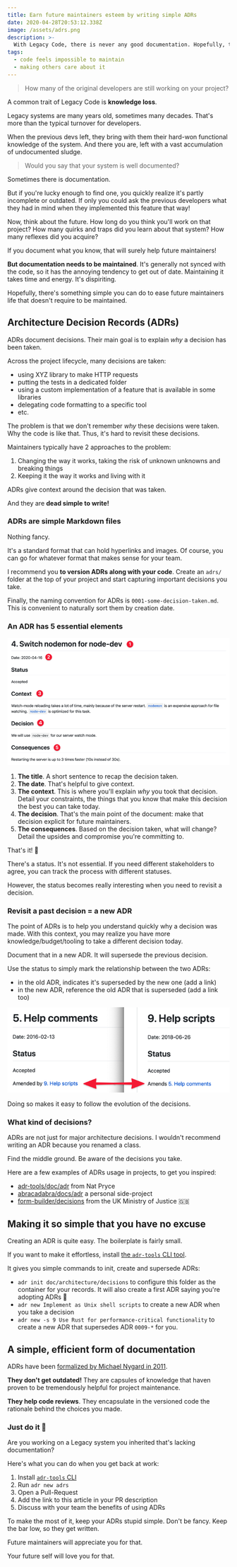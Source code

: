 ```yaml
---
title: Earn future maintainers esteem by writing simple ADRs
date: 2020-04-28T20:53:12.338Z
image: /assets/adrs.png
description: >-
  With Legacy Code, there is never any good documentation. Hopefully, there's a simple way for you to stop that trend.
tags:
  - code feels impossible to maintain
  - making others care about it
---
```


> How many of the original developers are still working on your project?

A common trait of Legacy Code is **knowledge loss**.

Legacy systems are many years old, sometimes many decades. That's more than the typical turnover for developers.

When the previous devs left, they bring with them their hard-won functional knowledge of the system. And there you are, left with a vast accumulation of undocumented sludge.

> Would you say that your system is well documented?

Sometimes there is documentation.

But if you're lucky enough to find one, you quickly realize it's partly incomplete or outdated. If only you could ask the previous developers what they had in mind when they implemented this feature that way!

Now, think about the future. How long do you think you'll work on that project? How many quirks and traps did you learn about that system? How many reflexes did you acquire?

If you document what you know, that will surely help future maintainers!

**But documentation needs to be maintained**. It's generally not synced with the code, so it has the annoying tendency to get out of date. Maintaining it takes time and energy. It's dispiriting.

Hopefully, there's something simple you can do to ease future maintainers life that doesn't require to be maintained.

## Architecture Decision Records (ADRs)

ADRs document decisions. Their main goal is to explain _why_ a decision has been taken.

Across the project lifecycle, many decisions are taken:

- using XYZ library to make HTTP requests
- putting the tests in a dedicated folder
- using a custom implementation of a feature that is available in some libraries
- delegating code formatting to a specific tool
- etc.

The problem is that we don't remember _why_ these decisions were taken. Why the code is like that. Thus, it's hard to revisit these decisions.

Maintainers typically have 2 approaches to the problem:

1. Changing the way it works, taking the risk of unknown unknowns and breaking things
2. Keeping it the way it works and living with it

ADRs give context around the decision that was taken.

And they are **dead simple to write!**

### ADRs are simple Markdown files

Nothing fancy.

It's a standard format that can hold hyperlinks and images. Of course, you can go for whatever format that makes sense for your team.

I recommend you **to version ADRs along with your code**. Create an `adrs/` folder at the top of your project and start capturing important decisions you take.

Finally, the naming convention for ADRs is `0001-some-decision-taken.md`. This is convenient to naturally sort them by creation date.

### An ADR has 5 essential elements

![](adr-parts.png)

1. **The title**. A short sentence to recap the decision taken.
2. **The date**. That's helpful to give context.
3. **The context**. This is where you'll explain _why_ you took that decision. Detail your constraints, the things that you know that make this decision the best you can take today.
4. **The decision**. That's the main point of the document: make that decision explicit for future maintainers.
5. **The consequences**. Based on the decision taken, what will change? Detail the upsides and compromise you're committing to.

That's it! 👐

There's a status. It's not essential. If you need different stakeholders to agree, you can track the process with different statuses.

However, the status becomes really interesting when you need to revisit a decision.

### Revisit a past decision = a new ADR

The point of ADRs is to help you understand quickly why a decision was made. With this context, you may realize you have more knowledge/budget/tooling to take a different decision today.

Document that in a new ADR. It will supersede the previous decision.

Use the status to simply mark the relationship between the two ADRs:

- in the old ADR, indicates it's superseded by the new one (add a link)
- in the new ADR, reference the old ADR that is superseded (add a link too)

![](./adr-supersede.png)

Doing so makes it easy to follow the evolution of the decisions.

### What kind of decisions?

ADRs are not just for major architecture decisions. I wouldn't recommend writing an ADR because you renamed a class.

Find the middle ground. Be aware of the decisions you take.

Here are a few examples of ADRs usage in projects, to get you inspired:

- [adr-tools/doc/adr](https://github.com/npryce/adr-tools/tree/master/doc/adr) from Nat Pryce
- [abracadabra/docs/adr](https://github.com/nicoespeon/abracadabra/tree/master/docs/adr) a personal side-project
- [form-builder/decisions](https://github.com/ministryofjustice/form-builder/tree/master/decisions) from the UK Ministry of Justice 🇬🇧

## Making it so simple that you have no excuse

Creating an ADR is quite easy. The boilerplate is fairly small.

If you want to make it effortless, install [the `adr-tools` CLI tool][adr-tools].

It gives you simple commands to init, create and supersede ADRs:

- `adr init doc/architecture/decisions` to configure this folder as the container for your records. It will also create a first ADR saying you're adopting ADRs 🤯
- `adr new Implement as Unix shell scripts` to create a new ADR when you take a decision
- `adr new -s 9 Use Rust for performance-critical functionality` to create a new ADR that supersedes ADR `0009-*` for you.

## A simple, efficient form of documentation

ADRs have been [formalized by Michael Nygard in 2011](http://thinkrelevance.com/blog/2011/11/15/documenting-architecture-decisions).

**They don't get outdated!** They are capsules of knowledge that haven proven to be tremendously helpful for project maintenance.

**They help code reviews**. They encapsulate in the versioned code the rationale behind the choices you made.

### Just do it 👊

Are you working on a Legacy system you inherited that's lacking documentation?

Here's what you can do when you get back at work:

1. Install [`adr-tools` CLI][adr-tools]
2. Run `adr new adrs`
3. Open a Pull-Request
4. Add the link to this article in your PR description
5. Discuss with your team the benefits of using ADRs

To make the most of it, keep your ADRs stupid simple. Don't be fancy. Keep the bar low, so they get written.

Future maintainers will appreciate you for that.

Your future self will love you for that.

[adr-tools]: https://github.com/npryce/adr-tools
